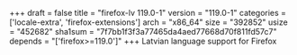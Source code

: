 +++
draft = false
title = "firefox-lv 119.0-1"
version = "119.0-1"
categories = ['locale-extra', 'firefox-extensions']
arch = "x86_64"
size = "392852"
usize = "452682"
sha1sum = "7f7bb1f3f3a77465da4aed77668d70f811fd57c7"
depends = "['firefox>=119.0']"
+++
Latvian language support for Firefox